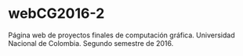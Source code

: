 # webCG2016-2
Página web de proyectos finales de computación gráfica.
Universidad Nacional de Colombia. Segundo semestre de 2016.
